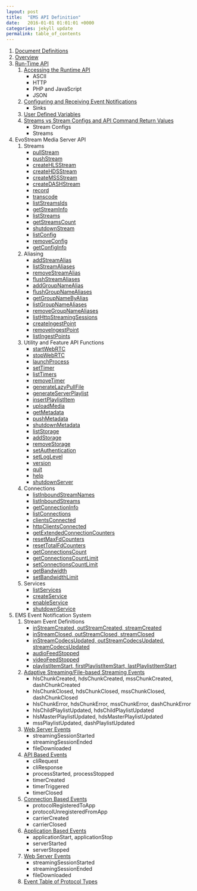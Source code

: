 ```yaml
---
layout: post
title:  "EMS API Definition"
date:   2016-01-01 01:01:01 +0000
categories: jekyll update
permalink: table_of_contents
---
```


1. [Document Definitions]({{site.url}}{{site.baseurl}}/document_definitions)
2. [Overview]({{site.url}}{{site.baseurl}}/overview)
3. [Run-Time API]({{site.url}}{{site.baseurl}}/run_time_api)
   1. [Accessing the Runtime API]({{site.url}}{{site.baseurl}}/accessing_runtime_api)
      - ASCII
      - HTTP
      - PHP and JavaScript
      - JSON
   2. [Configuring and Receiving Event Notifications]({{site.url}}{{site.baseurl}}/configuring_and_receiving_event_notifications)
      - Sinks
   3. [User Defined Variables]({{site.url}}{{site.baseurl}}/user_defined_variables)
   4. [Streams vs Stream Configs and API Command Return Values]({{site.url}}{{site.baseurl}}/streams_vs_stream_configs_and_api_command_return_values)
      - Stream Configs
      - Streams
4. EvoStream Media Server API
   1. Streams
      - [pullStream]({{site.url}}{{site.baseurl}}/pullstream)
      - [pushStream]({{site.url}}{{site.baseurl}}/pushstream)
      - [createHLSStream]({{site.url}}{{site.baseurl}}/createhlsstream)
      - [createHDSStream]({{site.url}}{{site.baseurl}}/createhdsstream)
      - [createMSSStream]({{site.url}}{{site.baseurl}}/createmssstream)
      - [createDASHStream]({{site.url}}{{site.baseurl}}/createdashstream)
      - [record]({{site.url}}{{site.baseurl}}/record)
      - [transcode]({{site.url}}{{site.baseurl}}/transcode)
      - [listStreamsIds]({{site.url}}{{site.baseurl}}/liststreamsids)
      - [getStreamInfo]({{site.url}}{{site.baseurl}}/getstreaminfo)
      - [listStreams]({{site.url}}{{site.baseurl}}/liststreams)
      - [getStreamsCount]({{site.url}}{{site.baseurl}}/getstreamscount)
      - [shutdownStream]({{site.url}}{{site.baseurl}}/shutdownstream)
      - [listConfig]({{site.url}}{{site.baseurl}}/listconfig)
      - [removeConfig]({{site.url}}{{site.baseurl}}/removeconfig)
      - [getConfigInfo]({{site.url}}{{site.baseurl}}/getconfiginfo)
   2. Aliasing
      - [addStreamAlias]({{site.url}}{{site.baseurl}}/addstreamalias)
      - [listStreamAliases]({{site.url}}{{site.baseurl}}/liststreamaliases)
      - [removeStreamAlias]({{site.url}}{{site.baseurl}}/removestreamalias)
      - [flushStreamAliases]({{site.url}}{{site.baseurl}}/flushstreamaliases)
      - [addGroupNameAlias]({{site.url}}{{site.baseurl}}/addgroupnamealias)
      - [flushGroupNameAliases]({{site.url}}{{site.baseurl}}/flushgroupnamealiases)
      - [getGroupNameByAlias]({{site.url}}{{site.baseurl}}/getgroupnamebyalias)
      - [listGroupNameAliases]({{site.url}}{{site.baseurl}}/listgroupnamealiases)
      - [removeGroupNameAliases]({{site.url}}{{site.baseurl}}/removegroupnamealiases)
      - [listHttpStreamingSessions]({{site.url}}{{site.baseurl}}/listhttpstreamingsessions)
      - [createIngestPoint]({{site.url}}{{site.baseurl}}/createingestpoint)
      - [removeIngestPoint]({{site.url}}{{site.baseurl}}/removeingestpoint)
      - [listIngestPoints]({{site.url}}{{site.baseurl}}/listingestpoints)
   3. Utility and Feature API Functions
      - [startWebRTC]({{site.url}}{{site.baseurl}}/startwebrtc)
      - [stopWebRTC]({{site.url}}{{site.baseurl}}/stopwebrtc)
      - [launchProcess]({{site.url}}{{site.baseurl}}/launchprocess)
      - [setTimer]({{site.url}}{{site.baseurl}}/settimer)
      - [listTimers]({{site.url}}{{site.baseurl}}/listtimers)
      - [removeTimer]({{site.url}}{{site.baseurl}}/removetimer)
      - [generateLazyPullFile]({{site.url}}{{site.baseurl}}/generatelazypullfile)
      - [generateServerPlaylist]({{site.url}}{{site.baseurl}}/generateserverplaylist)
      - [insertPlaylistItem]({{site.url}}{{site.baseurl}}/insertplaylistitem)
      - [uploadMedia]({{site.url}}{{site.baseurl}}/uploadmedia)
      - [getMetadata]({{site.url}}{{site.baseurl}}/getmetadata)
      - [pushMetadata]({{site.url}}{{site.baseurl}}/pushmetadata)
      - [shutdownMetadata]({{site.url}}{{site.baseurl}}/shutdownmetadata)
      - [listStorage]({{site.url}}{{site.baseurl}}/liststorage)
      - [addStorage]({{site.url}}{{site.baseurl}}/addstorage)
      - [removeStorage]({{site.url}}{{site.baseurl}}/removestorage)
      - [setAuthentication]({{site.url}}{{site.baseurl}}/setauthentication)
      - [setLogLevel]({{site.url}}{{site.baseurl}}/setloglevel)
      - [version]({{site.url}}{{site.baseurl}}/version)
      - [quit]({{site.url}}{{site.baseurl}}/quit)
      - [help]({{site.url}}{{site.baseurl}}/help)
      - [shutdownServer]({{site.url}}{{site.baseurl}}/shutdownserver)
   4. Connections
      - [listInboundStreamNames]({{site.url}}{{site.baseurl}}/listinboundstreamnames)
      - [listInboundStreams]({{site.url}}{{site.baseurl}}/listinboundstreams)
      - [getConnectionInfo]({{site.url}}{{site.baseurl}}/getconnectioninfo)
      - [listConnections]({{site.url}}{{site.baseurl}}/listconnections)
      - [clientsConnected]({{site.url}}{{site.baseurl}}/clientsconnected)
      - [httpClientsConnected]({{site.url}}{{site.baseurl}}/httpclientsconnected)
      - [getExtendedConnectionCounters]({{site.url}}{{site.baseurl}}/getextendedconnectioncounters)
      - [resetMaxFdCounters]({{site.url}}{{site.baseurl}}/resetmaxfdcounters)
      - [resetTotalFdCounters]({{site.url}}{{site.baseurl}}/resettotalfdcounters)
      - [getConnectionsCount]({{site.url}}{{site.baseurl}}/getconnectionscount)
      - [getConnectionsCountLimit]({{site.url}}{{site.baseurl}}/getconnectionscountlimit)
      - [setConnectionsCountLimit]({{site.url}}{{site.baseurl}}/setconnectionscountlimit)
      - [getBandwidth]({{site.url}}{{site.baseurl}}/getbandwidth)
      - [setBandwidthLimit]({{site.url}}{{site.baseurl}}/setbandwidthlimit)
   5. Services
      - [listServices]({{site.url}}{{site.baseurl}}/listservices)
      - [createService]({{site.url}}{{site.baseurl}}/createservice)
      - [enableService]({{site.url}}{{site.baseurl}}/enableservice)
      - [shutdownService]({{site.url}}{{site.baseurl}}/shutdownservice)
5. EMS Event Notification System
   1. Stream Event Definitions
      - [inStreamCreated, outStreamCreated, streamCreated]({{site.url}}{{site.baseurl}}/stream_created)
      - [inStreamClosed, outStreamClosed, streamClosed]({{site.url}}{{site.baseurl}}/stream_closed)
      - [inStreamCodecsUpdated, outStreamCodecsUpdated, streamCodecsUpdated]({{site.url}}{{site.baseurl}}/codecs_updated)
      - [audioFeedStopped]({{site.url}}{{site.baseurl}}/audiofeedstopped)
      - [videoFeedStopped]({{site.url}}{{site.baseurl}}/videofeedstopped)
      - [playlistItemStart, firstPlaylistItemStart, lastPlaylistItemStart]({{site.url}}{{site.baseurl}}/playlistitemstart_firstplaylistitemstart_lastplaylistitemstart)
   2. [Adaptive Streaming/File-based Streaming Events]({{site.url}}{{site.baseurl}}/adaptive_streaming)
      - hlsChunkCreated, hdsChunkCreated, mssChunkCreated, dashChunkCreated
      - hlsChunkClosed, hdsChunkClosed, mssChunkClosed, dashChunkClosed
      - hlsChunkError, hdsChunkError, mssChunkError, dashChunkError
      - hlsChildPlaylistUpdated, hdsChildPlaylistUpdated
      - hlsMasterPlaylistUpdated, hdsMasterPlaylistUpdated
      - mssPlaylistUpdated, dashPlaylistUpdated
   3. [Web Server Events]({{site.url}}{{site.baseurl}}/web_server_events)
      - streamingSessionStarted
      - streamingSessionEnded
      - fileDownloaded
   4. [API Based Events]({{site.url}}{{site.baseurl}}/api_based_events)
      - cliRequest
      - cliResponse
      - processStarted, processStopped
      - timerCreated
      - timerTriggered
      - timerClosed
   5. [Connection Based Events]({{site.url}}{{site.baseurl}}/connection_based_events)
      - protocolRegisteredToApp
      - protocolUnregisteredFromApp
      - carrierCreated
      - carrierClosed
   6. [Application Based Events]({{site.url}}{{site.baseurl}}/application_based_events)
      - applicationStart, applicationStop
      - serverStarted
      - serverStopped
   7. [Web Server Events]({{site.url}}{{site.baseurl}}/web_server_events)
      - streamingSessionStarted
      - streamingSessionEnded
      - fileDownloaded
   8. [Event Table of Protocol Types]({{site.url}}{{site.baseurl}}/event_table_of_protocol_types)

